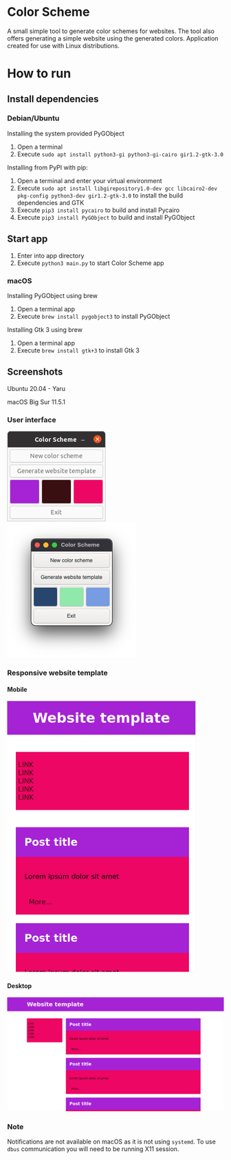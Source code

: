 # Color Scheme
A small simple tool to generate color schemes for websites. The tool also offers generating a simple website using the generated colors. Application created for use with Linux distributions.
# How to run
## Install dependencies
### Debian/Ubuntu
Installing the system provided PyGObject
1. Open a terminal
2. Execute `sudo apt install python3-gi python3-gi-cairo gir1.2-gtk-3.0`

Installing from PyPI with pip:
1. Open a terminal and enter your virtual environment
2. Execute `sudo apt install libgirepository1.0-dev gcc libcairo2-dev pkg-config python3-dev gir1.2-gtk-3.0` to install the build dependencies and GTK
3. Execute `pip3 install pycairo` to build and install Pycairo
4. Execute `pip3 install PyGObject` to build and install PyGObject

## Start app

1. Enter into app directory
2. Execute `python3 main.py` to start Color Scheme app

### macOS
Installing PyGObject using brew
1. Open a terminal app
2. Execute `brew install pygobject3` to install PyGObject

Installing Gtk 3 using brew
1. Open a terminal app
2. Execute `brew install gtk+3` to install Gtk 3


## Screenshots
Ubuntu 20.04 - Yaru

macOS Big Sur 11.5.1
### User interface
![obraz](images/ubuntu.png)
![obraz](images/macos.png)
### Responsive website template
#### Mobile
![obraz](images/mobile.png)
#### Desktop
![obraz](images/desktop.png)

### Note
Notifications are not available on macOS as it is not using `systemd`. To use `dbus` communication you will need to be running X11 session.